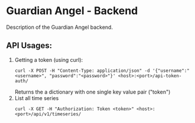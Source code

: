 # Guardian Angel - Backend

Description of the Guardian Angel backend.

## API Usages:
1. Getting a token (using curl):
    ```
    curl -X POST -H "Content-Type: application/json" -d '{"username":"<username>", "password":"<password>"}' <host>:<port>/api-token-auth/
   ```
   Returns the a dictionary with one single key value pair ("token")
2. List all time series
    ```
   curl -X GET -H "Authorization: Token <token>" <host>:<port>/api/v1/timeseries/
   ```